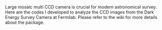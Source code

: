 Large mosaic multi CCD camera is crucial for modern astronomical survey. Here are the codes I developed to analyze the CCD images from the Dark Energy Survey Camera at Fermilab. Please refer to the wiki for more details about the package.